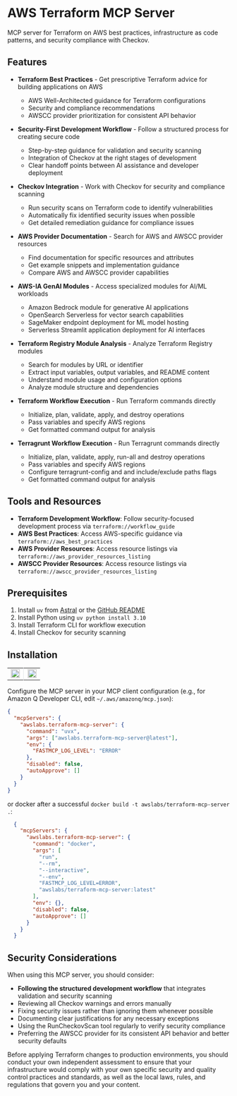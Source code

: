 # AWS Terraform MCP Server

MCP server for Terraform on AWS best practices, infrastructure as code patterns, and security compliance with Checkov.

## Features

- **Terraform Best Practices** - Get prescriptive Terraform advice for building applications on AWS
  - AWS Well-Architected guidance for Terraform configurations
  - Security and compliance recommendations
  - AWSCC provider prioritization for consistent API behavior

- **Security-First Development Workflow** - Follow a structured process for creating secure code
  - Step-by-step guidance for validation and security scanning
  - Integration of Checkov at the right stages of development
  - Clear handoff points between AI assistance and developer deployment

- **Checkov Integration** - Work with Checkov for security and compliance scanning
  - Run security scans on Terraform code to identify vulnerabilities
  - Automatically fix identified security issues when possible
  - Get detailed remediation guidance for compliance issues

- **AWS Provider Documentation** - Search for AWS and AWSCC provider resources
  - Find documentation for specific resources and attributes
  - Get example snippets and implementation guidance
  - Compare AWS and AWSCC provider capabilities

- **AWS-IA GenAI Modules** - Access specialized modules for AI/ML workloads
  - Amazon Bedrock module for generative AI applications
  - OpenSearch Serverless for vector search capabilities
  - SageMaker endpoint deployment for ML model hosting
  - Serverless Streamlit application deployment for AI interfaces

- **Terraform Registry Module Analysis** - Analyze Terraform Registry modules
  - Search for modules by URL or identifier
  - Extract input variables, output variables, and README content
  - Understand module usage and configuration options
  - Analyze module structure and dependencies

- **Terraform Workflow Execution** - Run Terraform commands directly
  - Initialize, plan, validate, apply, and destroy operations
  - Pass variables and specify AWS regions
  - Get formatted command output for analysis

- **Terragrunt Workflow Execution** - Run Terragrunt commands directly
  - Initialize, plan, validate, apply, run-all and destroy operations
  - Pass variables and specify AWS regions
  - Configure terragrunt-config and and include/exclude paths flags
  - Get formatted command output for analysis

## Tools and Resources

- **Terraform Development Workflow**: Follow security-focused development process via `terraform://workflow_guide`
- **AWS Best Practices**: Access AWS-specific guidance via `terraform://aws_best_practices`
- **AWS Provider Resources**: Access resource listings via `terraform://aws_provider_resources_listing`
- **AWSCC Provider Resources**: Access resource listings via `terraform://awscc_provider_resources_listing`

## Prerequisites

1. Install `uv` from [Astral](https://docs.astral.sh/uv/getting-started/installation/) or the [GitHub README](https://github.com/astral-sh/uv#installation)
2. Install Python using `uv python install 3.10`
3. Install Terraform CLI for workflow execution
4. Install Checkov for security scanning

## Installation

<table>
<tr>
<td width="49%" valign="top" style="text-align: center;">

<a href="https://cursor.com/install-mcp?name=awslabs.terraform-mcp-server&config=eyJjb21tYW5kIjoidXZ4IGF3c2xhYnMudGVycmFmb3JtLW1jcC1zZXJ2ZXJAbGF0ZXN0IiwiZW52Ijp7IkZBU1RNQ1BfTE9HX0xFVkVMIjoiRVJST1IifSwiZGlzYWJsZWQiOmZhbHNlLCJhdXRvQXBwcm92ZSI6W119">
<img src="https://cursor.com/deeplink/mcp-install-light.svg" alt="Install MCP Server" style="height: 20px;">
</a>

</td>
<td width="2%" style="border-left: 1px solid #e1e5e9; padding: 0;"></td>
<td width="49%" valign="top" style="text-align: center;">

<a href="https://insiders.vscode.dev/redirect/mcp/install?name=Terraform%20MCP%20Server&config=%7B%22command%22%3A%22uvx%22%2C%22args%22%3A%5B%22awslabs.terraform-mcp-server%40latest%22%5D%2C%22env%22%3A%7B%22FASTMCP_LOG_LEVEL%22%3A%22ERROR%22%7D%2C%22disabled%22%3Afalse%2C%22autoApprove%22%3A%5B%5D%7D">
<img src="https://img.shields.io/badge/Install_on-VS_Code-FF9900?style=flat-square&logo=visualstudiocode&logoColor=white" alt="Install on VS Code" style="height: 20px;">
</a>

</td>
</tr>
</table>

Configure the MCP server in your MCP client configuration (e.g., for Amazon Q Developer CLI, edit `~/.aws/amazonq/mcp.json`):

```json
{
  "mcpServers": {
    "awslabs.terraform-mcp-server": {
      "command": "uvx",
      "args": ["awslabs.terraform-mcp-server@latest"],
      "env": {
        "FASTMCP_LOG_LEVEL": "ERROR"
      },
      "disabled": false,
      "autoApprove": []
    }
  }
}
```

or docker after a successful `docker build -t awslabs/terraform-mcp-server .`:

```json
  {
    "mcpServers": {
      "awslabs.terraform-mcp-server": {
        "command": "docker",
        "args": [
          "run",
          "--rm",
          "--interactive",
          "--env",
          "FASTMCP_LOG_LEVEL=ERROR",
          "awslabs/terraform-mcp-server:latest"
        ],
        "env": {},
        "disabled": false,
        "autoApprove": []
      }
    }
  }
```

## Security Considerations

When using this MCP server, you should consider:
- **Following the structured development workflow** that integrates validation and security scanning
- Reviewing all Checkov warnings and errors manually
- Fixing security issues rather than ignoring them whenever possible
- Documenting clear justifications for any necessary exceptions
- Using the RunCheckovScan tool regularly to verify security compliance
- Preferring the AWSCC provider for its consistent API behavior and better security defaults

Before applying Terraform changes to production environments, you should conduct your own independent assessment to ensure that your infrastructure would comply with your own specific security and quality control practices and standards, as well as the local laws, rules, and regulations that govern you and your content.
